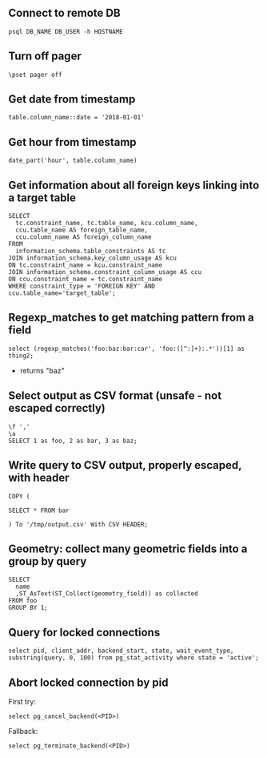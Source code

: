 ## Connect to remote DB

    psql DB_NAME DB_USER -h HOSTNAME

## Turn off pager

    \pset pager off

## Get date from timestamp

    table.column_name::date = '2018-01-01'

## Get hour from timestamp

    date_part('hour', table.column_name)

## Get information about all foreign keys linking into a target table

```
SELECT
  tc.constraint_name, tc.table_name, kcu.column_name,
  ccu.table_name AS foreign_table_name,
  ccu.column_name AS foreign_column_name                                                                                                                                                   FROM
  information_schema.table_constraints AS tc
JOIN information_schema.key_column_usage AS kcu
ON tc.constraint_name = kcu.constraint_name
JOIN information_schema.constraint_column_usage AS ccu
ON ccu.constraint_name = tc.constraint_name
WHERE constraint_type = 'FOREIGN KEY' AND ccu.table_name='target_table';
```

## Regexp_matches to get matching pattern from a field

```
select (regexp_matches('foo:baz:bar:car', 'foo:([^:]+):.*'))[1] as thing2;
```

* returns "baz"

## Select output as CSV format (unsafe - not escaped correctly)

```
\f ','
\a
SELECT 1 as foo, 2 as bar, 3 as baz;
```

## Write query to CSV output, properly escaped, with header

```
COPY (

SELECT * FROM bar

) To '/tmp/output.csv' With CSV HEADER;
```

## Geometry: collect many geometric fields into a group by query

```
SELECT 
  name
  ,ST_AsText(ST_Collect(geometry_field)) as collected
FROM foo
GROUP BY 1;
```

## Query for locked connections

```
select pid, client_addr, backend_start, state, wait_event_type, substring(query, 0, 100) from pg_stat_activity where state = 'active';
```

## Abort locked connection by pid

First try:

    select pg_cancel_backend(<PID>)

Fallback:

    select pg_terminate_backend(<PID>)
 
